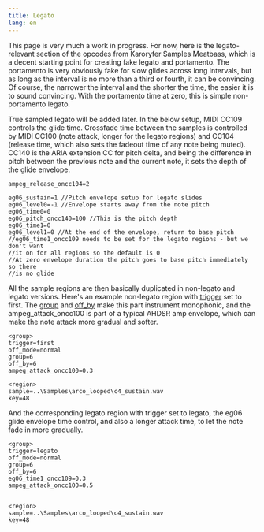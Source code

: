 ```yaml
---
title: Legato
lang: en
---
```

This page is very much a work in progress. For now, here is the legato-relevant
section of the opcodes from Karoryfer Samples Meatbass, which is a decent
starting point for creating fake legato and portamento. The portamento is
very obviously fake for slow glides across long intervals, but as long as the
interval is no more than a third or fourth, it can be convincing. Of course, the
narrower the interval and the shorter the time, the easier it is to sound
convincing. With the portamento time at zero, this is simple non-portamento legato.

True sampled legato will
be added later. In the below setup, MIDI CC109 controls the glide time.
Crossfade time between the samples is controlled by MIDI CC100 (note attack,
longer for the legato regions) and CC104 (release time, which also sets the
fadeout time of any note being muted). CC140 is the ARIA extension CC for pitch
delta, and being the difference in pitch between the previous note and the
current note, it sets the depth of the glide envelope.

```
ampeg_release_oncc104=2

eg06_sustain=1 //Pitch envelope setup for legato slides
eg06_level0=-1 //Envelope starts away from the note pitch
eg06_time0=0
eg06_pitch_oncc140=100 //This is the pitch depth
eg06_time1=0
eg06_level1=0 //At the end of the envelope, return to base pitch
//eg06_time1_oncc109 needs to be set for the legato regions - but we don't want
//it on for all regions so the default is 0
//At zero envelope duration the pitch goes to base pitch immediately so there
//is no glide
```

All the sample regions are then basically duplicated in non-legato and legato
versions. Here's an example non-legato region with [trigger]()
set to first. The [group]() and [off_by]() make this part instrument monophonic,
and the ampeg_attack_oncc100 is part of a typical AHDSR amp envelope, which can
make the note attack more gradual and softer.

```
<group>
trigger=first
off_mode=normal
group=6
off_by=6
ampeg_attack_oncc100=0.3

<region>
sample=..\Samples\arco_looped\c4_sustain.wav
key=48
```

And the corresponding legato region with trigger set to legato, the eg06 glide
envelope time control, and also a longer attack time, to let the note fade in
more gradually.

```
<group>
trigger=legato
off_mode=normal
group=6
off_by=6
eg06_time1_oncc109=0.3
ampeg_attack_oncc100=0.5


<region>
sample=..\Samples\arco_looped\c4_sustain.wav
key=48
```
